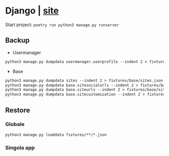 # Django | [site](https://docs.djangoproject.com/en/4.0/)

Start project: `poetry run python3 manage.py runserver`

## Backup
- Usermanager
```markdown
python3 manage.py dumpdata usermanager.userprofile --indent 2 > fixtures/usermanager/userprofile.json
```
- Base
```markdown
python3 manage.py dumpdata sites --indent 2 > fixtures/base/sites.json
python3 manage.py dumpdata base.sitesocialurls --indent 2 > fixtures/base/sitesocialurls.json
python3 manage.py dumpdata base.siteurls --indent 2 > fixtures/base/siteurls.json
python3 manage.py dumpdata base.sitecustomization --indent 2 > fixtures/base/sitecustomization.json
```

## Restore

### Globale
```markdown
python3 manage.py loaddata fixtures/**/*.json
```
### Singola app
```markdown

```